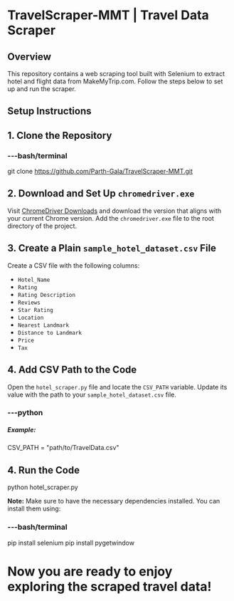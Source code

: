 # TravelScraper-MMT | Travel Data Scraper

## Overview

This repository contains a web scraping tool built with Selenium to extract hotel and flight data from MakeMyTrip.com. Follow the steps below to set up and run the scraper.

## Setup Instructions

## 1. Clone the Repository
### ---bash/terminal
git clone https://github.com/Parth-Gala/TravelScraper-MMT.git

## 2. Download and Set Up `chromedriver.exe`

Visit [ChromeDriver Downloads](https://chromedriver.chromium.org/downloads) and download the version that aligns with your current Chrome version. Add the `chromedriver.exe` file to the root directory of the project.

## 3. Create a Plain `sample_hotel_dataset.csv` File

Create a CSV file with the following columns:

- `Hotel_Name`
- `Rating`
- `Rating Description`
- `Reviews`
- `Star Rating`
- `Location`
- `Nearest Landmark`
- `Distance to Landmark`
- `Price`
- `Tax`

## 4. Add CSV Path to the Code

Open the `hotel_scraper.py` file and locate the `CSV_PATH` variable. Update its value with the path to your `sample_hotel_dataset.csv` file.

### ---python
##### Example:
CSV_PATH = "path/to/TravelData.csv"

## 4. Run the Code

python hotel_scraper.py

**Note:**
Make sure to have the necessary dependencies installed. You can install them using:

### ---bash/terminal
pip install selenium
pip install pygetwindow

# Now you are ready to enjoy exploring the scraped travel data!

